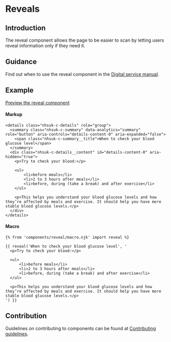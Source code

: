 # Reveals

## Introduction

The reveal component allows the page to be easier to scan by letting users reveal information only if they need it.

## Guidance

Find out when to use the reveal component in the [Digital service manual]().

## Example

[Preview the reveal component]()

#### Markup

    <details class="nhsuk-c-details" role="group">
      <summary class="nhsuk-c-summary" data-analytics="summary" role="button" aria-controls="details-content-0" aria-expanded="false">
        <span class="nhsuk-c-summary__title">When to check your blood glucose level</span>
      </summary>
      <div class="nhsuk-c-details__content" id="details-content-0" aria-hidden="true">
        <p>Try to check your blood:</p>

        <ul>
            <li>before meals</li>
            <li>2 to 3 hours after meals</li>
            <li>before, during (take a break) and after exercise</li>
        </ul>

        <p>This helps you understand your blood glucose levels and how they’re affected by meals and exercise. It should help you have more stable blood glucose levels.</p>
      </div>
    </details>

#### Macro

    {% from 'components/reveal/macro.njk' import reveal %}

    {{ reveal('When to check your blood glucose level', '
      <p>Try to check your blood:</p>

      <ul>
          <li>before meals</li>
          <li>2 to 3 hours after meals</li>
          <li>before, during (take a break) and after exercise</li>
      </ul>

      <p>This helps you understand your blood glucose levels and how they’re affected by meals and exercise. It should help you have more stable blood glucose levels.</p>
    ') }}

## Contribution

Guidelines on contributing to components can be found at [Contributing guidelines]().
